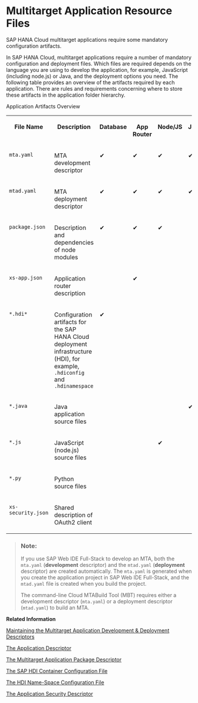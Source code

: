 <!-- loio8635e0b43f6744d6b40ba247b11b352e -->

# Multitarget Application Resource Files

SAP HANA Cloud multitarget applications require some mandatory configuration artifacts.

In SAP HANA Cloud, multitarget applications require a number of mandatory configuration and deployment files. Which files are required depends on the language you are using to develop the application, for example, JavaScript \(including node.js\) or Java, and the deployment options you need. The following table provides an overview of the artifacts required by each application. There are rules and requirements concerning where to store these artifacts in the application folder hierarchy.

<a name="loio8635e0b43f6744d6b40ba247b11b352e__table_m5q_m2q_xs"/>Application Artifacts Overview


<table>
<tr>
<th valign="top">

File Name



</th>
<th valign="top">

Description



</th>
<th valign="top">

Database



</th>
<th valign="top">

App Router



</th>
<th valign="top">

Node/JS



</th>
<th valign="top">

Java



</th>
<th valign="top">

Python



</th>
</tr>
<tr>
<td valign="top">

 `mta.yaml` 



</td>
<td valign="top">

MTA development descriptor



</td>
<td valign="top">

✔



</td>
<td valign="top">

✔



</td>
<td valign="top">

✔



</td>
<td valign="top">

✔



</td>
<td valign="top">

✔



</td>
</tr>
<tr>
<td valign="top">

 `mtad.yaml` 



</td>
<td valign="top">

MTA deployment descriptor



</td>
<td valign="top">

✔



</td>
<td valign="top">

✔



</td>
<td valign="top">

✔



</td>
<td valign="top">

✔



</td>
<td valign="top">

✔



</td>
</tr>
<tr>
<td valign="top">

 `package.json` 



</td>
<td valign="top">

Description and dependencies of node modules



</td>
<td valign="top">

✔



</td>
<td valign="top">

✔



</td>
<td valign="top">

✔



</td>
<td valign="top">



</td>
<td valign="top">



</td>
</tr>
<tr>
<td valign="top">

 `xs-app.json` 



</td>
<td valign="top">

Application router description



</td>
<td valign="top">



</td>
<td valign="top">

✔



</td>
<td valign="top">



</td>
<td valign="top">



</td>
<td valign="top">



</td>
</tr>
<tr>
<td valign="top">

 `*.hdi*` 



</td>
<td valign="top">

Configuration artifacts for the SAP HANA Cloud deployment infrastructure \(HDI\), for example, `.hdiconfig` and `.hdinamespace` 



</td>
<td valign="top">

✔



</td>
<td valign="top">



</td>
<td valign="top">



</td>
<td valign="top">



</td>
<td valign="top">



</td>
</tr>
<tr>
<td valign="top">

 `*.java` 



</td>
<td valign="top">

Java application source files



</td>
<td valign="top">



</td>
<td valign="top">



</td>
<td valign="top">



</td>
<td valign="top">

✔



</td>
<td valign="top">



</td>
</tr>
<tr>
<td valign="top">

 `*.js` 



</td>
<td valign="top">

JavaScript \(node.js\) source files



</td>
<td valign="top">



</td>
<td valign="top">



</td>
<td valign="top">

✔



</td>
<td valign="top">



</td>
<td valign="top">



</td>
</tr>
<tr>
<td valign="top">

 `*.py` 



</td>
<td valign="top">

Python source files



</td>
<td valign="top">



</td>
<td valign="top">



</td>
<td valign="top">



</td>
<td valign="top">



</td>
<td valign="top">

✔



</td>
</tr>
<tr>
<td valign="top">

 `xs-security.json` 



</td>
<td valign="top">

Shared description of OAuth2 client



</td>
<td valign="top">



</td>
<td valign="top">



</td>
<td valign="top">



</td>
<td valign="top">



</td>
<td valign="top">



</td>
</tr>
</table>

> ### Note:  
> If you use SAP Web IDE Full-Stack to develop an MTA, both the `mta.yaml` \(**development** descriptor\) and the `mtad.yaml` \(**deployment** descriptor\) are created automatically. The `mta.yaml` is generated when you create the application project in SAP Web IDE Full-Stack, and the `mtad.yaml` file is created when you build the project.
> 
> The command-line Cloud MTABuild Tool \(MBT\) requires either a development descriptor \(`mta.yaml`\) or a deployment descriptor \(`mtad.yaml`\) to build an MTA.

**Related Information**  


[Maintaining the Multitarget Application Development & Deployment Descriptors](../30-HANA-Cloud-DB-Dev-Deployment/maintaining-the-multitarget-application-development-deployment-descriptors-b2e355a.md "Development descriptors are used to generate deployment descriptors, which define the details required at application-deployment time.")

[The Application Descriptor](../90-HANA-Cloud-DB-Dev-MTA-Routes/the-application-descriptor-96c7545.md "Understand the contents of the file used to configure the multitarget application router.")

[The Multitarget Application Package Descriptor](../60-HANA-Cloud-DB-Dev-App-Code/the-multitarget-application-package-descriptor-0818c56.md "A file describing the prerequisites and dependencies that apply to a JavaScript multitarget application in Cloud Foundry on SAP Business Technology Platform.")

[The SAP HDI Container Configuration File](../40-HANA-Cloud-DB-Dev-Persistence-Model/the-sap-hdi-container-configuration-file-6400400.md "Bind design-time file types to the corresponding build plug-in required in the SAP HANA Deployment Infrastructure (HDI).")

[The HDI Name-Space Configuration File](../40-HANA-Cloud-DB-Dev-Persistence-Model/the-hdi-name-space-configuration-file-6188d22.md "The SAP HANA Deployment Infrastructure (HDI) uses a JSON resource to define naming rules for run-time objects.")

[The Application Security Descriptor](../100-HANA-Cloud-DB-Dev-Security/the-application-security-descriptor-3bfb120.md "A file that defines the details of the authentication methods and authorization types to use for access to your application.")

